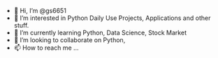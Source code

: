 - 👋 Hi, I’m @gs6651
- 👀 I’m interested in Python Daily Use Projects, Applications and other stuff.
- 🌱 I’m currently learning Python, Data Science, Stock Market
- 💞️ I’m looking to collaborate on Python,
- 📫 How to reach me ...

<!---
gs6651/gs6651 is a ✨ special ✨ repository because its `README.md` (this file) appears on your GitHub profile.
You can click the Preview link to take a look at your changes.
--->
